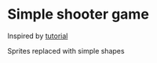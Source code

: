 # Simple shooter game

Inspired by [tutorial](https://www.raywenderlich.com/71-spritekit-tutorial-for-beginners)

Sprites replaced with simple shapes
